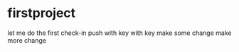 # firstproject
let me do the first check-in
push with key
with key
make some change
make more change